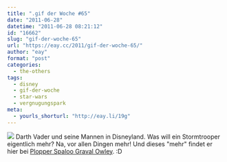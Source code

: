 ```yaml
---
title: ".gif der Woche #65"
date: "2011-06-28"
datetime: "2011-06-28 08:21:12"
id: "16662"
slug: "gif-der-woche-65"
url: "https://eay.cc/2011/gif-der-woche-65/"
author: "eay"
format: "post"
categories:
  - the-others
tags:
  - disney
  - gif-der-woche
  - star-wars
  - vergnugungspark
meta:
  - yourls_shorturl: "http://eay.li/19g"
---
```


![](https://eay.cc/uploads/2011/vaderdisney.gif) Darth Vader und seine Mannen in Disneyland. Was will ein Stormtrooper eigentlich mehr? Na, vor allen Dingen mehr! Und dieses "mehr" findet er hier bei [Plopper Spaloo Graval Owley](http://plopper.wordpress.com/2011/06/04/i-%E2%99%A5-star-wars-15/). :D

